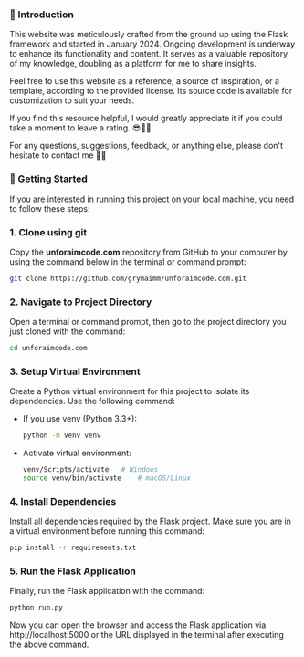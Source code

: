 <div class='space-y-3'>
  <h3 class='text-[18px] font-medium leading-snug dark:text-neutral-300'>
    <strong>📢 Introduction</strong>
  </h3>
  <p>
    This website was meticulously crafted from the ground up using the Flask
    framework and started in January 2024. Ongoing development is underway to
    enhance its functionality and content. It serves as a valuable repository of
    my knowledge, doubling as a platform for me to share insights.
  </p>
  <p>
    Feel free to use this website as a reference, a source of inspiration, or a
    template, according to the provided license. Its source code is available
    for customization to suit your needs.
  </p>
  <p>
    If you find this resource helpful, I would greatly appreciate it if you
    could take a moment to leave a rating. 😎👍🏻
  </p>
  <p>
    For any questions, suggestions, feedback, or anything else, please don't
    hesitate to contact me 🧑‍💻
  </p>
</div>

<div class='space-y-3'>
  <h3 class='text-[18px] font-medium leading-snug dark:text-neutral-300'>
    <strong>🚀 Getting Started</strong>
  </h3>
  <p>
    If you are interested in running this project on your local machine, you
    need to follow these steps:
  </p>

  <div class='space-y-3'>
    <h3 class='text-[18px] font-medium leading-snug dark:text-neutral-300'>
      1. Clone using git
    </h3>
    <p>
      Copy the <strong>unforaimcode.com</strong> repository from GitHub to your
      computer by using the command below in the terminal or command prompt:
    </p>

  ```bash
  git clone https://github.com/grymaimm/unforaimcode.com.git
  ```

  </div>
</div>


<div class='space-y-3'>
  <h3 class='text-[18px] font-medium leading-snug dark:text-neutral-300'>
    2. Navigate to Project Directory
  </h3>
  <p>
    Open a terminal or command prompt, then go to the project directory you just cloned with the command:
  </p>

```bash
cd unforaimcode.com
```

</div>

<div class='space-y-3'>
  <h3 class='text-[18px] font-medium leading-snug dark:text-neutral-300'>
    3. Setup Virtual Environment
  </h3>
  <p>
    Create a Python virtual environment for this project to isolate its dependencies. Use the following command:
  </p>
  <ul className="list-disc space-y-3 pb-2 pl-10 mt-1">
  <li>
    <p className="font-medium">If you use venv (Python 3.3+):</p>

```bash
python -m venv venv
```

  </li>
  <li>
    <p className="font-medium">Activate virtual environment:</p>

```bash
venv/Scripts/activate   # Windows
source venv/bin/activate    # macOS/Linux
```

  </li>
  </ul>
</div>

<div class='space-y-3'>
  <h3 class='text-[18px] font-medium leading-snug dark:text-neutral-300'>
    4. Install Dependencies
  </h3>
  <p>
    Install all dependencies required by the Flask project. Make sure you are in a virtual environment before running this command:
  </p>

```bash
pip install -r requirements.txt
```

</div>

<div class='space-y-3'>
  <h3 class='text-[18px] font-medium leading-snug dark:text-neutral-300'>
    5. Run the Flask Application
  </h3>
  <p>
    Finally, run the Flask application with the command:
  </p>

```bash
python run.py
```

<p>
  Now you can open the browser and access the Flask application via
  <a>http://localhost:5000</a> or the URL displayed in the terminal after
  executing the above command.
</p>

</div>